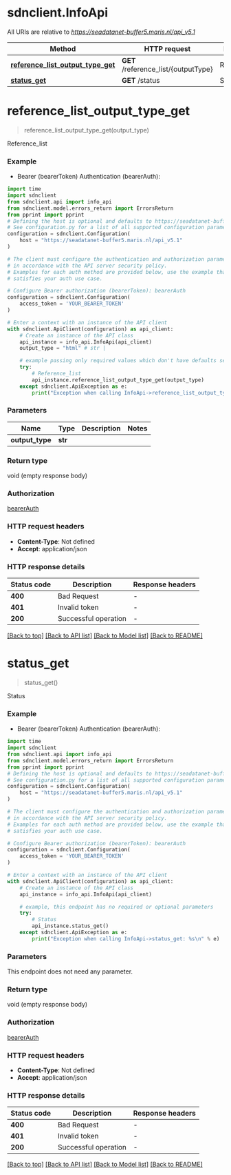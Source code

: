 # sdnclient.InfoApi

All URIs are relative to *https://seadatanet-buffer5.maris.nl/api_v5.1*

Method | HTTP request | Description
------------- | ------------- | -------------
[**reference_list_output_type_get**](InfoApi.md#reference_list_output_type_get) | **GET** /reference_list/{outputType} | Reference_list
[**status_get**](InfoApi.md#status_get) | **GET** /status | Status


# **reference_list_output_type_get**
> reference_list_output_type_get(output_type)

Reference_list

### Example

* Bearer (bearerToken) Authentication (bearerAuth):

```python
import time
import sdnclient
from sdnclient.api import info_api
from sdnclient.model.errors_return import ErrorsReturn
from pprint import pprint
# Defining the host is optional and defaults to https://seadatanet-buffer5.maris.nl/api_v5.1
# See configuration.py for a list of all supported configuration parameters.
configuration = sdnclient.Configuration(
    host = "https://seadatanet-buffer5.maris.nl/api_v5.1"
)

# The client must configure the authentication and authorization parameters
# in accordance with the API server security policy.
# Examples for each auth method are provided below, use the example that
# satisfies your auth use case.

# Configure Bearer authorization (bearerToken): bearerAuth
configuration = sdnclient.Configuration(
    access_token = 'YOUR_BEARER_TOKEN'
)

# Enter a context with an instance of the API client
with sdnclient.ApiClient(configuration) as api_client:
    # Create an instance of the API class
    api_instance = info_api.InfoApi(api_client)
    output_type = "html" # str | 

    # example passing only required values which don't have defaults set
    try:
        # Reference_list
        api_instance.reference_list_output_type_get(output_type)
    except sdnclient.ApiException as e:
        print("Exception when calling InfoApi->reference_list_output_type_get: %s\n" % e)
```


### Parameters

Name | Type | Description  | Notes
------------- | ------------- | ------------- | -------------
 **output_type** | **str**|  |

### Return type

void (empty response body)

### Authorization

[bearerAuth](../README.md#bearerAuth)

### HTTP request headers

 - **Content-Type**: Not defined
 - **Accept**: application/json


### HTTP response details

| Status code | Description | Response headers |
|-------------|-------------|------------------|
**400** | Bad Request |  -  |
**401** | Invalid token |  -  |
**200** | Successful operation |  -  |

[[Back to top]](#) [[Back to API list]](../README.md#documentation-for-api-endpoints) [[Back to Model list]](../README.md#documentation-for-models) [[Back to README]](../README.md)

# **status_get**
> status_get()

Status

### Example

* Bearer (bearerToken) Authentication (bearerAuth):

```python
import time
import sdnclient
from sdnclient.api import info_api
from sdnclient.model.errors_return import ErrorsReturn
from pprint import pprint
# Defining the host is optional and defaults to https://seadatanet-buffer5.maris.nl/api_v5.1
# See configuration.py for a list of all supported configuration parameters.
configuration = sdnclient.Configuration(
    host = "https://seadatanet-buffer5.maris.nl/api_v5.1"
)

# The client must configure the authentication and authorization parameters
# in accordance with the API server security policy.
# Examples for each auth method are provided below, use the example that
# satisfies your auth use case.

# Configure Bearer authorization (bearerToken): bearerAuth
configuration = sdnclient.Configuration(
    access_token = 'YOUR_BEARER_TOKEN'
)

# Enter a context with an instance of the API client
with sdnclient.ApiClient(configuration) as api_client:
    # Create an instance of the API class
    api_instance = info_api.InfoApi(api_client)

    # example, this endpoint has no required or optional parameters
    try:
        # Status
        api_instance.status_get()
    except sdnclient.ApiException as e:
        print("Exception when calling InfoApi->status_get: %s\n" % e)
```


### Parameters
This endpoint does not need any parameter.

### Return type

void (empty response body)

### Authorization

[bearerAuth](../README.md#bearerAuth)

### HTTP request headers

 - **Content-Type**: Not defined
 - **Accept**: application/json


### HTTP response details

| Status code | Description | Response headers |
|-------------|-------------|------------------|
**400** | Bad Request |  -  |
**401** | Invalid token |  -  |
**200** | Successful operation |  -  |

[[Back to top]](#) [[Back to API list]](../README.md#documentation-for-api-endpoints) [[Back to Model list]](../README.md#documentation-for-models) [[Back to README]](../README.md)

